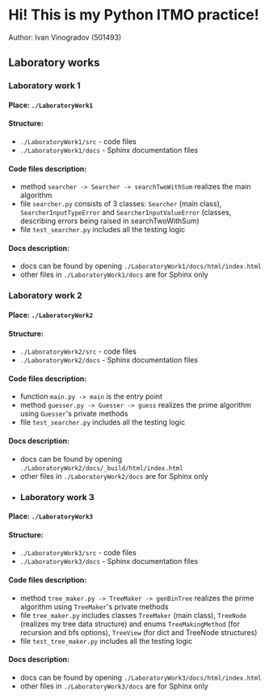 # Hi! This is my Python ITMO practice!
Author: Ivan Vinogradov (501493)
## Laboratory works
### Laboratory work 1
#### Place: `./LaboratoryWork1`
#### Structure:
- `./LaboratoryWork1/src` - code files
- `./LaboratoryWork1/docs` - Sphinx documentation files
#### Code files description:
- method `searcher -> Searcher -> searchTwoWithSum` realizes the main algorithm
- file `searcher.py` consists of 3 classes: `Searcher` (main class), `SearcherInputTypeError` and `SearcherInputValueError` (classes, describing errors being raised in searchTwoWithSum)
- file `test_searcher.py` includes all the testing logic
#### Docs description:
- docs can be found by opening `./LaboratoryWork1/docs/html/index.html`
- other files in `./LaboratoryWork1/docs` are for Sphinx only
### Laboratory work 2
#### Place: `./LaboratoryWork2`
#### Structure:
- `./LaboratoryWork2/src` - code files
- `./LaboratoryWork2/docs` - Sphinx documentation files
#### Code files description:
- function `main.py -> main` is the entry point
- method `guesser.py -> Guesser -> guess` realizes the prime algorithm using `Guesser`'s private methods
- file `test_searcher.py` includes all the testing logic
#### Docs description:
- docs can be found by opening `./LaboratoryWork2/docs/_build/html/index.html`
- other files in `./LaboratoryWork2/docs` are for Sphinx only
- ### Laboratory work 3
#### Place: `./LaboratoryWork3`
#### Structure:
- `./LaboratoryWork3/src` - code files
- `./LaboratoryWork3/docs` - Sphinx documentation files
#### Code files description:
- method `tree_maker.py -> TreeMaker -> genBinTree` realizes the prime algorithm using `TreeMaker`'s private methods
- file `tree_maker.py` includes classes `TreeMaker` (main class), `TreeNode` (realizes my tree data structure) and enums `TreeMakingMethod` (for recursion and bfs options), `TreeView` (for dict and TreeNode structures)
- file `test_tree_maker.py` includes all the testing logic
#### Docs description:
- docs can be found by opening `./LaboratoryWork3/docs/html/index.html`
- other files in `./LaboratoryWork3/docs` are for Sphinx only

